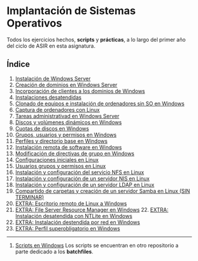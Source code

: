 # Implantación de Sistemas Operativos

Todos los ejercicios hechos, **scripts** y **prácticas**, a lo largo del primer año del ciclo de ASIR en esta asignatura.

## Índice
	
1. [Instalación de Windows Server](./PracticasSistemas/Ej1WindowsServer.pdf)
2. [Creación de dominios en Windows Server](./PracticasSistemas/Ej2Dominios.pdf)
3. [Incorporación de clientes a los dominios de Windows](./PracticasSistemas/Ej3IncorporacionDeClientesADominios.pdf)
4. [Instalaciones desatendidas](./PracticasSistemas/Ej4InstalacionesDesatendidas.pdf)
5. [Clonado de equipos e instalación de ordenadores sin SO en Windows](./PracticasSistemas/Ej5CapturaEInstalacionPorRed.pdf)
6. [Captura de ordenadores con Linux](./PracticasSistemas/Ej6CapturaConLinux.pdf)
7. [Tareas administrativad en Windows Server](./PracticasSistemas/Ej7TareasAdministrativas.pdf)
8. [Discos y volúmenes dinámicos en Windows](./PracticasSistemas/Ej8DiscosYVolumenesDinamicos.pdf)
9. [Cuotas de discos en Windows](./PracticasSistemas/Ej9CuotasDeDiscos.pdf)
10. [Grupos, usuarios y permisos en Windows](./PracticasSistemas/Ej10GruposUsuariosYPermisos.pdf)
11. [Perfiles y directorio base en Windows](./PracticasSistemas/Ej11PerfilesYDirectorioBase.pdf)
12. [Instalación remota de software en Windows](./PracticasSistemas/Ej12InstalacionRemotaDeSoftware.pdf)
13. [Modificación de directivas de grupo en Windows](./PracticasSistemas/Ej13ModificaciónDeDirectivasDeGrupo.pdf)
14. [Configuraciones iniciales en Linux](./PracticasSistemas/Ej14ConfiguracionesInicialesDeLinux.pdf)
15. [Usuarios grupos y permisos en Linux](./PracticasSistemas/Ej15UsuariosGruposYPermisosEnLinux.pdf)
16. [Instalación y configuración del servicio NFS en Linux](./PracticasSistemas/Ej16InstalaciónDelServicioDeNFS.pdf)
17. [Instalación y configuración de un servidor NIS en Linux](./PracticasSistemas/Ej17InstalaciónDeUnServidorNISEnLubuntu.pdf)
18. [Instalación y configuración de un servidor LDAP en Linux](./PracticasSistemas/Ej18InstalacioLDAPEnLubuntu.pdf)
19. [Compartido de carpetas y creación de un servidor Samba en Linux (SIN TERMINAR)](./PracticasSistemas/Ej19CompartidoDeCarpetasYRedesMixtas.pdf)
20. [EXTRA: Escritorio remoto de Linux a Windows](./PracticasSistemas/EXTRA_EscitorioRemotoDeUbuntuAlServidor.pdf)
21. [EXTRA: File Server Resource Manager en Windows](./PracticasSistemas/EXTRA_FileServerResourceManager.pdf)	22. [EXTRA: Instalación desatendida con NTLite en Windows](./PracticasSistemas/EXTRA_InstalacionDesatendidaConNTLite.pdf)	
23. [EXTRA: Instalación destendida por red en Windows](./PracticasSistemas/EXTRA_InstalacionDesatendidaPorRed.pdf)	
24. [EXTRA: Perfil superobligatorio en Windows](./PracticasSistemas/EXTRA_PerfilSuperobligatorio.pdf)

-----

1. [Scripts en Windows](https://github.com/alexbs01/Batch) Los scripts se encuentran en otro repositorio a parte dedicado a los **batchfiles**.
